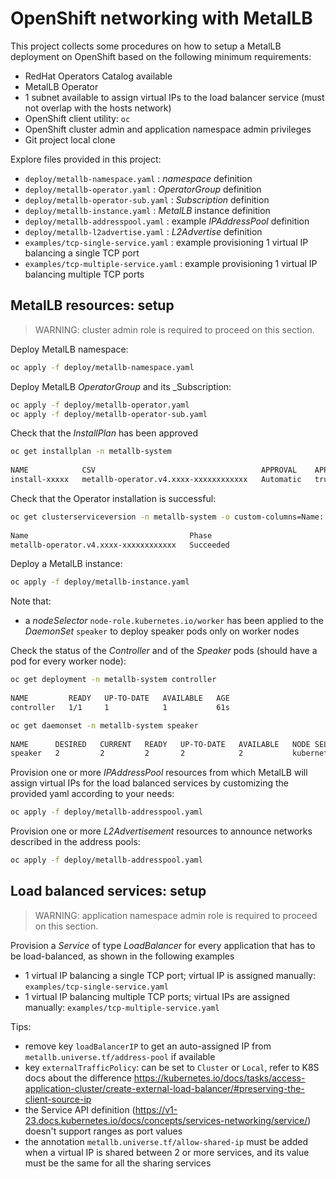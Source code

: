 # OpenShift networking with MetalLB

This project collects some procedures on how to setup a MetalLB deployment on OpenShift based on the following minimum requirements:

* RedHat Operators Catalog available
* MetalLB Operator
* 1 subnet available to assign virtual IPs to the load balancer service (must not overlap with the hosts network)
* OpenShift client utility: ```oc```
* OpenShift cluster admin and application namespace admin privileges
* Git project local clone

Explore files provided in this project:

* ```deploy/metallb-namespace.yaml``` : _namespace_ definition
* ```deploy/metallb-operator.yaml``` : _OperatorGroup_ definition
* ```deploy/metallb-operator-sub.yaml``` : _Subscription_ definition
* ```deploy/metallb-instance.yaml``` : _MetalLB_ instance definition
* ```deploy/metallb-addresspool.yaml``` : example _IPAddressPool_ definition
* ```deploy/metallb-l2advertise.yaml``` : _L2Advertise_ definition
* ```examples/tcp-single-service.yaml``` : example provisioning 1 virtual IP balancing a single TCP port
* ```examples/tcp-multiple-service.yaml``` : example provisioning 1 virtual IP balancing multiple TCP ports

## MetalLB resources: setup

> WARNING: cluster admin role is required to proceed on this section.

Deploy MetalLB namespace:

```bash
oc apply -f deploy/metallb-namespace.yaml
```

Deploy MetalLB _OperatorGroup_ and its _Subscription:

```bash
oc apply -f deploy/metallb-operator.yaml
oc apply -f deploy/metallb-operator-sub.yaml
```

Check that the _InstallPlan_ has been approved

```bash
oc get installplan -n metallb-system
 
NAME            CSV                                     APPROVAL    APPROVED
install-xxxxx   metallb-operator.v4.xxxx-xxxxxxxxxxxx   Automatic   true
```

Check that the Operator installation is successful:

```bash
oc get clusterserviceversion -n metallb-system -o custom-columns=Name:.metadata.name,Phase:.status.phase
 
Name                                    Phase
metallb-operator.v4.xxxx-xxxxxxxxxxxx   Succeeded
```

Deploy a MetalLB instance:

```bash
oc apply -f deploy/metallb-instance.yaml
```


Note that:

* a _nodeSelector_ ```node-role.kubernetes.io/worker``` has been applied to the _DaemonSet_ ```speaker``` to deploy speaker pods only on worker nodes

Check the status of the _Controller_ and of the _Speaker_ pods (should have a pod for every worker node):

```bash
oc get deployment -n metallb-system controller
 
NAME         READY   UP-TO-DATE   AVAILABLE   AGE
controller   1/1     1            1           61s
```

```bash
oc get daemonset -n metallb-system speaker
 
NAME      DESIRED   CURRENT   READY   UP-TO-DATE   AVAILABLE   NODE SELECTOR                                            AGE
speaker   2         2         2       2            2           kubernetes.io/os=linux,node-role.kubernetes.io/worker=   2m41s
```

Provision one or more _IPAddressPool_ resources from which MetalLB will assign virtual IPs for the load balanced services by customizing the provided yaml according to your needs:

```bash
oc apply -f deploy/metallb-addresspool.yaml
```

Provision one or more _L2Advertisement_ resources to announce networks described in the address pools:

```bash
oc apply -f deploy/metallb-addresspool.yaml
```

## Load balanced services: setup

> WARNING: application namespace admin role is required to proceed on this section.

Provision a _Service_ of type _LoadBalancer_ for every application that has to be load-balanced, as shown in the following examples

* 1 virtual IP balancing a single TCP port; virtual IP is assigned manually: ```examples/tcp-single-service.yaml```
* 1 virtual IP balancing multiple TCP ports; virtual IPs are assigned manually: ```examples/tcp-multiple-service.yaml```

Tips:

* remove key ```loadBalancerIP``` to get an auto-assigned IP from ```metallb.universe.tf/address-pool``` if available
* key ```externalTrafficPolicy```: can be set to ```Cluster``` or ```Local```, refer to K8S docs about the difference <https://kubernetes.io/docs/tasks/access-application-cluster/create-external-load-balancer/#preserving-the-client-source-ip>
* the Service API definition (<https://v1-23.docs.kubernetes.io/docs/concepts/services-networking/service/>) doesn't support ranges as port values 
* the annotation ```metallb.universe.tf/allow-shared-ip``` must be added when a virtual IP is shared between 2 or more services, and its value must be the same for all the sharing services
